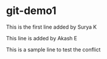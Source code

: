 # git-demo1

This is the first line added by Surya K

This line is added by Akash E

This is a sample line to test the conflict

